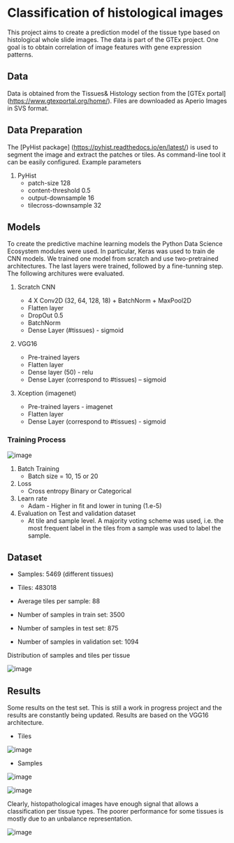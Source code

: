 # Classification of histological images
This project aims to create a prediction model of the tissue type based on histological whole slide images. The data is part of the GTEx project.
One goal is to obtain correlation of image features with gene expression patterns.

## Data 
Data is obtained from the Tissues& Histology section from the [GTEx portal] (https://www.gtexportal.org/home/).
Files are downloaded as Aperio Images in SVS format.


## Data Preparation
The [PyHist package] (https://pyhist.readthedocs.io/en/latest/) is used to segment the image and extract the patches or tiles. As command-line tool it can be easily configured. Example parameters

1. PyHist
    * patch-size 128 
    * content-threshold 0.5 
    * output-downsample 16 
    * tilecross-downsample 32


## Models
To create the predictive machine learning models the Python Data Science Ecosystem modules were used. In particular, Keras was used to train de CNN models. We trained one model from scratch and use two-pretrained architectures. The last layers were trained, followed by a fine-tunning step. The following architures were evaluated.

1. Scratch CNN
    * 4 X Conv2D (32, 64, 128, 18) + BatchNorm + MaxPool2D
    * Flatten layer
    * DropOut 0.5
    * BatchNorm
    * Dense Layer (#tissues) - sigmoid

2. VGG16
    * Pre-trained layers
    * Flatten layer
    * Dense layer (50) - relu
    * Dense Layer (correspond to #tissues) – sigmoid

3. Xception (imagenet)
    * Pre-trained layers - imagenet
    * Flatten layer
    * Dense Layer (correspond to #tissues) - sigmoid


### Training Process
![image](https://user-images.githubusercontent.com/22194539/198322041-f1fc7332-a681-4074-93fa-c5ec8738dd5e.png)


1. Batch Training
    * Batch size = 10, 15 or 20
2. Loss 
    * Cross entropy Binary or Categorical
3. Learn rate
    * Adam - Higher in fit and lower in tuning (1.e-5)
4. Evaluation on Test and validation dataset
    * At tile and sample level. A majority voting scheme was used, i.e. the most frequent label in the tiles from a sample was used to label the sample.

## Dataset

* Samples: 5469 (different tissues)
* Tiles: 483018
* Average tiles per sample: 88

* Number of samples in train set: 3500
* Number of samples in test set: 875
* Number of samples in validation set: 1094

Distribution of samples and tiles per tissue

![image](https://user-images.githubusercontent.com/22194539/198324091-be40ffc4-d1ee-42d1-aeb8-d9675342b3a2.png)


## Results
Some results on the test set. This is still a work in progress project and the results are constantly being updated.
Results are based on the VGG16 architecture.

* Tiles

![image](https://user-images.githubusercontent.com/22194539/198324286-268d8a78-20f5-4c7a-a889-a05b9e0f0a83.png)

* Samples

![image](https://user-images.githubusercontent.com/22194539/198324351-d4c81357-d79f-4207-ab04-3a3456a442b9.png)


![image](https://user-images.githubusercontent.com/22194539/198324440-485ec93c-5173-4065-9925-54764d13423b.png)



Clearly, histopathological images have enough signal that allows a classification per tissue types. The poorer performance for some tissues is mostly due to an unbalance representation. 


![image](https://user-images.githubusercontent.com/22194539/198322165-a2613515-3931-4d47-9357-0d1bf7229cf0.png)


